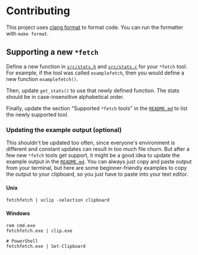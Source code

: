 # Contributing

This project uses [clang format][clang-format] to format code. You can run the formatter
with `make format`.

## Supporting a new `*fetch`

Define a new function in [`src/stats.h`][stats-header] and
[`src/stats.c`][stats-implementation] for your `*fetch` tool. For example, if the tool
was called `examplefetch`, then you would define a new function `examplefetch()`.

Then, update `get_stats()` to use that newly defined function. The stats should be in
case-insensitive alphabetical order.

Finally, update the section "Supported `*fetch` tools" in the [`README.md`][readme] to
list the newly supported tool.

### Updating the example output (optional)

This shouldn't be updated too often, since everyone's environment is different and
constant updates can result in too much file churn. But after a few new `*fetch` tools
get support, it might be a good idea to update the example output in the
[`README.md`][readme]. You can always just copy and paste output from your terminal, but
here are some beginner-friendly examples to copy the output to your clipboard, so you
just have to paste into your text editor.

#### Unix

```shell
fetchfetch | xclip -selection clipboard
```

#### Windows

```batch
rem cmd.exe
fetchfetch.exe | clip.exe
```

```
# PowerShell
fetchfetch.exe | Set-Clipboard
```

[clang-format]: https://clang.llvm.org/docs/ClangFormat.html
[readme]: ./README.md
[stats-header]: ./src/stats.h
[stats-implementation]: ./src/stats.c
